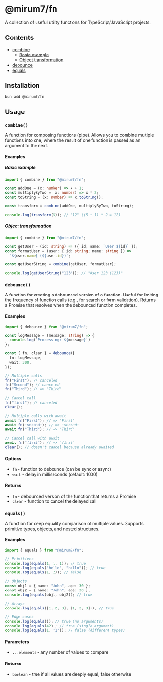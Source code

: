# @mirum7/fn

A collection of useful utility functions for TypeScript/JavaScript projects.

## Contents

- [combine](#combine)
  - [Basic example](#basic-example)
  - [Object transformation](#object-transformation)
- [debounce](#debounce)
- [equals](#equals)

## Installation

```bash
bun add @mirum7/fn
```

## Usage

### `combine()`

A function for composing functions (pipe). Allows you to combine multiple functions into one, where the result of one function is passed as an argument to the next.

#### Examples

##### Basic example

```typescript
import { combine } from "@mirum7/fn";

const addOne = (x: number) => x + 1;
const multiplyByTwo = (x: number) => x * 2;
const toString = (x: number) => x.toString();

const transform = combine(addOne, multiplyByTwo, toString);

console.log(transform(5)); // "12" ((5 + 1) * 2 = 12)
```

##### Object transformation

```typescript
import { combine } from "@mirum7/fn";

const getUser = (id: string) => ({ id, name: `User ${id}` });
const formatUser = (user: { id: string; name: string }) =>
  `${user.name} (${user.id})`;

const getUserString = combine(getUser, formatUser);

console.log(getUserString("123")); // "User 123 (123)"
```

### `debounce()`

A function for creating a debounced version of a function. Useful for limiting the frequency of function calls (e.g., for search or form validation). Returns a Promise that resolves when the debounced function completes.

#### Examples

```typescript
import { debounce } from "@mirum7/fn";

const logMessage = (message: string) => {
  console.log(`Processing: ${message}`);
};

const { fn, clear } = debounce({
  fn: logMessage,
  wait: 300,
});

// Multiple calls
fn("First"); // canceled
fn("Second"); // canceled
fn("Third"); // => "Third"

// Cancel call
fn("first"); // canceled
clear();

// Multiple calls with await
await fn("First"); // => "First"
await fn("Second"); // => "Second"
await fn("Third"); // => "Third"

// Cancel call with await
await fn("first"); // => "first"
clear(); // doesn't cancel because already awaited
```

#### Options

- `fn` - function to debounce (can be sync or async)
- `wait` - delay in milliseconds (default: 1000)

#### Returns

- `fn` - debounced version of the function that returns a Promise
- `clear` - function to cancel the delayed call

### `equals()`

A function for deep equality comparison of multiple values. Supports primitive types, objects, and nested structures.

#### Examples

```typescript
import { equals } from "@mirum7/fn";

// Primitives
console.log(equals(1, 1, 1)); // true
console.log(equals("hello", "hello")); // true
console.log(equals(1, 2)); // false

// Objects
const obj1 = { name: "John", age: 30 };
const obj2 = { name: "John", age: 30 };
console.log(equals(obj1, obj2)); // true

// Arrays
console.log(equals([1, 2, 3], [1, 2, 3])); // true

// Edge cases
console.log(equals()); // true (no arguments)
console.log(equals(42)); // true (single argument)
console.log(equals(1, "1")); // false (different types)
```

#### Parameters

- `...elements` - any number of values to compare

#### Returns

- `boolean` - true if all values are deeply equal, false otherwise

